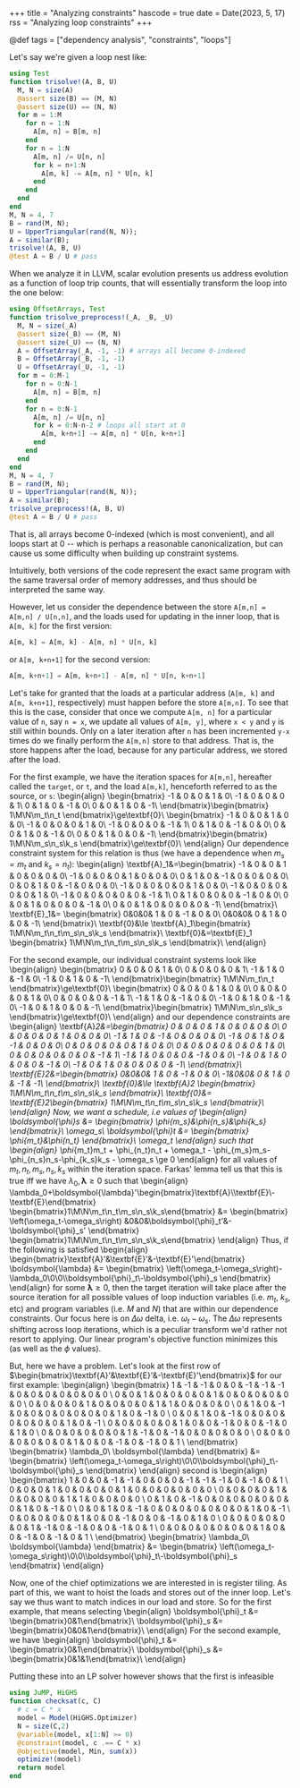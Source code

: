 +++
title = "Analyzing constraints"
hascode = true
date = Date(2023, 5, 17)
rss = "Analyzing loop constraints"
+++

@def tags = ["dependency analysis", "constraints", "loops"]

Let's say we're given a loop nest like:
```julia
using Test
function trisolve!(A, B, U)
  M, N = size(A)
  @assert size(B) == (M, N)
  @assert size(U) == (N, N)
  for m = 1:M
    for n = 1:N
      A[m, n] = B[m, n]
    end
    for n = 1:N
      A[m, n] /= U[n, n]
      for k = n+1:N
        A[m, k] -= A[m, n] * U[n, k]
      end
    end
  end
end
M, N = 4, 7
B = rand(M, N);
U = UpperTriangular(rand(N, N));
A = similar(B);
trisolve!(A, B, U)
@test A ≈ B / U # pass
```
When we analyze it in LLVM, scalar evolution presents us address evolution as a function of loop trip counts, that will essentially transform the loop into the one below:
```julia
using OffsetArrays, Test
function trisolve_preprocess!(_A, _B, _U)
  M, N = size(_A)
  @assert size(_B) == (M, N)
  @assert size(_U) == (N, N)
  A = OffsetArray(_A, -1, -1) # arrays all become 0-indexed
  B = OffsetArray(_B, -1, -1)
  U = OffsetArray(_U, -1, -1)
  for m = 0:M-1
    for n = 0:N-1
      A[m, n] = B[m, n]
    end
    for n = 0:N-1
      A[m, n] /= U[n, n]
      for k = 0:N-n-2 # loops all start at 0
        A[m, k+n+1] -= A[m, n] * U[n, k+n+1]
      end
    end
  end
end
M, N = 4, 7
B = rand(M, N);
U = UpperTriangular(rand(N, N));
A = similar(B);
trisolve_preprocess!(A, B, U)
@test A ≈ B / U # pass
```
That is, all arrays become 0-indexed (which is most convenient), and all loops start at 0 -- which is perhaps a reasonable canonicalization, but can cause us some difficulty when building up constraint systems.

Intuitively, both versions of the code represent the exact same program with the same traversal order of memory addresses, and thus should be interpreted the same way.

However, let us consider the dependence between the store `A[m,n] = A[m,n] / U[n,n]`, and the loads used for updating in the inner loop, that is `A[m, k]` for the first version:
```julia
A[m, k] = A[m, k] - A[m, n] * U[n, k]
```
or `A[m, k+n+1]` for the second version:
```julia
A[m, k+n+1] = A[m, k+n+1] - A[m, n] * U[n, k+n+1]
```
Let's take for granted that the loads at a particular address (`A[m, k]` and `A[m, k+n+1]`, respectively) must happen before the store `A[m,n]`. To see that this is the case, consider that once we compute `A[m, n]` for a particular value of `n`, say `n = x`, we update all values of `A[m, y]`, where `x < y` and `y` is still within bounds. Only on a later iteration after `n` has been incremented `y-x` times do we finally perform the `A[m,n]` store to that address. That is, the store happens after the load, because for any particular address, we stored after the load.

For the first example, we have the iteration spaces for `A[m,n]`, hereafter called the `target`, or `t`, and the load `A[m,k]`, henceforth referred to as the source, or `s`:
\begin{align}
\begin{bmatrix}
-1 & 0 & 0 & 1 & 0\\
-1 & 0 & 0 & 0 & 1\\
0 & 1 & 0 & -1 & 0\\
0 & 0 & 1 & 0 & -1\\
\end{bmatrix}\begin{bmatrix}
1\\M\\N\\m_t\\n_t
\end{bmatrix}\ge\textbf{0}\\
\begin{bmatrix}
-1 & 0 & 0 & 1 & 0 & 0\\
-1 & 0 & 0 & 0 & 1 & 0\\
-1 & 0 & 0 & 0 & -1 & 1\\
0 & 1 & 0 & -1 & 0 & 0\\
0 & 0 & 1 & 0 & -1 & 0\\
0 & 0 & 1 & 0 &  0 & -1\\
\end{bmatrix}\begin{bmatrix}
1\\M\\N\\m_s\\n_s\\k_s
\end{bmatrix}\ge\textbf{0}\\
\end{align}
Our dependence constraint system for this relation is thus (we have a dependence when $m_s=m_t$ and $k_s=n_t$):
\begin{align}
\textbf{A}_1&=\begin{bmatrix}
-1 & 0 & 0 & 1 & 0 & 0 & 0 & 0\\
-1 & 0 & 0 & 0 & 1 & 0 & 0 & 0\\
0 & 1 & 0 & -1 & 0 & 0 & 0 & 0\\
0 & 0 & 1 & 0 & -1 & 0 & 0 & 0\\
-1 & 0 & 0 & 0 & 0 & 1 & 0 & 0\\
-1 & 0 & 0 & 0 & 0 & 0 & 1 & 0\\
-1 & 0 & 0 & 0 & 0 & 0 & -1 & 1\\
0 & 1 & 0 & 0 & 0 & -1 & 0 & 0\\
0 & 0 & 1 & 0 & 0 & 0 & -1 & 0\\
0 & 0 & 1 & 0 & 0 & 0 &  0 & -1\\
\end{bmatrix}\\
\textbf{E}_1&=
\begin{bmatrix}
0&0&0& 1 & 0 & -1 & 0 & 0\\
0&0&0& 0 & 1 & 0 & 0 & -1\\
\end{bmatrix}\\
\textbf{0}&\le
\textbf{A}_1\begin{bmatrix}
1\\M\\N\\m_t\\n_t\\m_s\\n_s\\k_s
\end{bmatrix}\\
\textbf{0}&=\textbf{E}_1
\begin{bmatrix}
1\\M\\N\\m_t\\n_t\\m_s\\n_s\\k_s
\end{bmatrix}\\
\end{align}

For the second example, our individual constraint systems look like
\begin{align}
\begin{bmatrix}
0 & 0 & 0 & 1 & 0\\
0 & 0 & 0 & 0 & 1\\
-1 & 1 & 0 & -1 & 0\\
-1 & 0 & 1 & 0 & -1\\
\end{bmatrix}\begin{bmatrix}
1\\M\\N\\m_t\\n_t
\end{bmatrix}\ge\textbf{0}\\
\begin{bmatrix}
0 & 0 & 0 & 1 & 0 & 0\\
0 & 0 & 0 & 0 & 1 & 0\\
0 & 0 & 0 & 0 & -1 & 1\\
-1 & 1 & 0 & -1 & 0 & 0\\
-1 & 0 & 1 & 0 & -1 & 0\\
-1 & 0 & 1 & 0 &  0 & -1\\
\end{bmatrix}\begin{bmatrix}
1\\M\\N\\m_s\\n_s\\k_s
\end{bmatrix}\ge\textbf{0}\\
\end{align}
and our dependence constraints are
\begin{align}
\textbf{A}_2&=\begin{bmatrix}
0 & 0 & 0 & 1 & 0 & 0 & 0 & 0\\
0 & 0 & 0 & 0 & 1 & 0 & 0 & 0\\
-1 & 1 & 0 & -1 & 0 & 0 & 0 & 0\\
-1 & 0 & 1 & 0 & -1 & 0 & 0 & 0\\
0 & 0 & 0 & 0 & 0 & 1 & 0 & 0\\
0 & 0 & 0 & 0 & 0 & 0 & 1 & 0\\
0 & 0 & 0 & 0 & 0 & 0 & -1 & 1\\
-1 & 1 & 0 & 0 & 0 & -1 & 0 & 0\\
-1 & 0 & 1 & 0 & 0 & 0 & -1 & 0\\
-1 & 0 & 1 & 0 & 0 & 0 &  0 & -1\\
\end{bmatrix}\\
\textbf{E}_2&=\begin{bmatrix}
0&0&0& 1 & 0 & -1 & 0 & 0\\
-1&0&0& 0 & 1 & 0 & -1 & -1\\
\end{bmatrix}\\
\textbf{0}&\le
\textbf{A}_2
\begin{bmatrix}
1\\M\\N\\m_t\\n_t\\m_s\\n_s\\k_s
\end{bmatrix}\\
\textbf{0}&=
\textbf{E}_2\begin{bmatrix}
1\\M\\N\\m_t\\n_t\\m_s\\n_s\\k_s
\end{bmatrix}\\
\end{align}
Now, we want a schedule, i.e values of
\begin{align}
\boldsymbol{\phi}_s &= \begin{bmatrix}
\phi_{m_s}&\phi_{n_s}&\phi_{k_s}
\end{bmatrix}\\
\omega_s\\
\boldsymbol{\phi}_t &= \begin{bmatrix}
\phi_{m_t}&\phi_{n_t}
\end{bmatrix}\\
\omega_t
\end{align}
such that
\begin{align}
\phi_{m_t}m_t + \phi_{n_t}n_t + \omega_t - 
\phi_{m_s}m_s-\phi_{n_s}n_s-\phi_{k_s}k_s - \omega_s \ge 0
\end{align}
for all values of $m_t,n_t,m_s,n_s,k_s$ within the iteration space.
Farkas' lemma tell us that this is true iff we have $\lambda_0,\boldsymbol{\lambda}\ge0$ such that
\begin{align}
\lambda_0+\boldsymbol{\lambda}'\begin{bmatrix}\textbf{A}\\\textbf{E}\\-\textbf{E}\end{bmatrix}
\begin{bmatrix}1\\M\\N\\m_t\\n_t\\m_s\\n_s\\k_s\end{bmatrix}
&=
\begin{bmatrix}
\left(\omega_t-\omega_s\right)
&0&0&\boldsymbol{\phi}_t'&-\boldsymbol{\phi}_s'
\end{bmatrix}
\begin{bmatrix}1\\M\\N\\m_t\\n_t\\m_s\\n_s\\k_s\end{bmatrix}
\end{align}
Thus, if the following is satisfied
\begin{align}
\begin{bmatrix}\textbf{A}'&\textbf{E}'&-\textbf{E}'\end{bmatrix}
\boldsymbol{\lambda}
&=
\begin{bmatrix}
\left(\omega_t-\omega_s\right)-\lambda_0\\0\\0\\\boldsymbol{\phi}_t\\-\boldsymbol{\phi}_s
\end{bmatrix}
\end{align}
for some $\boldsymbol{\lambda}\ge0$, then the target iteration will take place after the source iteration for all possible values of loop induction variables (i.e. $m_t$, $k_s$, etc) and program variables (i.e. $M$ and $N$) that are within our dependence constraints.
Our focus here is on $\Delta\omega$ delta, i.e. $\omega_t-\omega_s$. The $\Delta\omega$ represents shifting across loop iterations, which is a peculiar transform we'd rather not resort to applying.
Our linear program's objective function minimizes this (as well as the $\phi$ values).

But, here we have a problem. Let's look at the first row of $\begin{bmatrix}\textbf{A}'&\textbf{E}'&-\textbf{E}'\end{bmatrix}$ for our first example:
\begin{align}
\begin{bmatrix}
1 & -1 & -1 & 0 & 0 & -1 & -1 & -1 & 0 & 0 & 0 & 0 & 0 & 0 & 0 \\
0 & 0 & 1 & 0 & 0 & 0 & 0 & 1 & 0 & 0 & 0 & 0 & 0 & 0 \\
0 & 0 & 0 & 0 & 1 & 0 & 0 & 0 & 0 & 1 & 1 & 0 & 0 & 0 & 0 \\
0 & 1 & 0 & -1 & 0 & 0 & 0 & 0 & 0 & 0 & 0 & 1 & 0 & -1 & 0 \\
0 & 0 & 1 & 0 & -1 & 0 & 0 & 0 & 0 & 0 & 0 & 0 & 1 & 0 & -1 \\
0 & 0 & 0 & 0 & 0 & 1 & 0 & 0 & -1 & 0 & 0 & -1 & 0 & 1 & 0 \\
0 & 0 & 0 & 0 & 0 & 0 & 1 & -1 & 0 & -1 & 0 & 0 & 0 & 0 & 0 \\
0 & 0 & 0 & 0 & 0 & 0 & 0 & 1 & 0 & 0 & -1 & 0 & -1 & 0 & 1 \\
\end{bmatrix}
\begin{bmatrix}
\lambda_0\\
\boldsymbol{\lambda}
\end{bmatrix}
&=
\begin{bmatrix}
\left(\omega_t-\omega_s\right)\\0\\0\\\boldsymbol{\phi}_t\\-\boldsymbol{\phi}_s
\end{bmatrix}
\end{align}
second is
\begin{align}
\begin{bmatrix}
1 & 0 & 0 & -1 & -1 & 0 & 0 & 0 & -1 & -1 & -1 & 0 & -1 & 0 & 1 \\
0 & 0 & 0 & 1 & 0 & 0 & 0 & 0 & 1 & 0 & 0 & 0 & 0 & 0 & 0 \\
0 & 0 & 0 & 0 & 1 & 0 & 0 & 0 & 0 & 1 & 1 & 0 & 0 & 0 & 0 \\
0 & 1 & 0 & -1 & 0 & 0 & 0 & 0 & 0 & 0 & 0 & 1 & 0 & -1 & 0 \\
0 & 0 & 1 & 0 & -1 & 0 & 0 & 0 & 0 & 0 & 0 & 0 & 1 & 0 & -1 \\
0 & 0 & 0 & 0 & 0 & 1 & 0 & 0 & -1 & 0 & 0 & -1 & 0 & 1 & 0 \\
0 & 0 & 0 & 0 & 0 & 0 & 1 & -1 & 0 & -1 & 0 & 0 & -1 & 0 & 1 \\
0 & 0 & 0 & 0 & 0 & 0 & 0 & 1 & 0 & 0 & -1 & 0 & -1 & 0 & 1 \\
\end{bmatrix}
\begin{bmatrix}
\lambda_0\\
\boldsymbol{\lambda}
\end{bmatrix}
&=
\begin{bmatrix}
\left(\omega_t-\omega_s\right)\\0\\0\\\boldsymbol{\phi}_t\\-\boldsymbol{\phi}_s
\end{bmatrix}
\end{align}

Now, one of the chief optimizations we are interested in is register tiling. As part of this, we want to hoist the loads and stores out of the inner loop. Let's say we thus want to match indices in our load and store.
So for the first example, that means selecting 
\begin{align}
\boldsymbol{\phi}_t &= \begin{bmatrix}0&1\end{bmatrix}\\
\boldsymbol{\phi}_s &= \begin{bmatrix}0&0&1\end{bmatrix}\\
\end{align}
For the second example, we have
\begin{align}
\boldsymbol{\phi}_t &= \begin{bmatrix}0&1\end{bmatrix}\\
\boldsymbol{\phi}_s &= \begin{bmatrix}0&1&1\end{bmatrix}\\
\end{align}

Putting these into an LP solver however shows that the first is infeasible
```julia
using JuMP, HiGHS
function checksat(c, C)
  # c = C * x
  model = Model(HiGHS.Optimizer)
  N = size(C,2)
  @variable(model, x[1:N] >= 0)
  @constraint(model, c .== C * x)
  @objective(model, Min, sum(x))
  optimize!(model)
  return model
end


```
